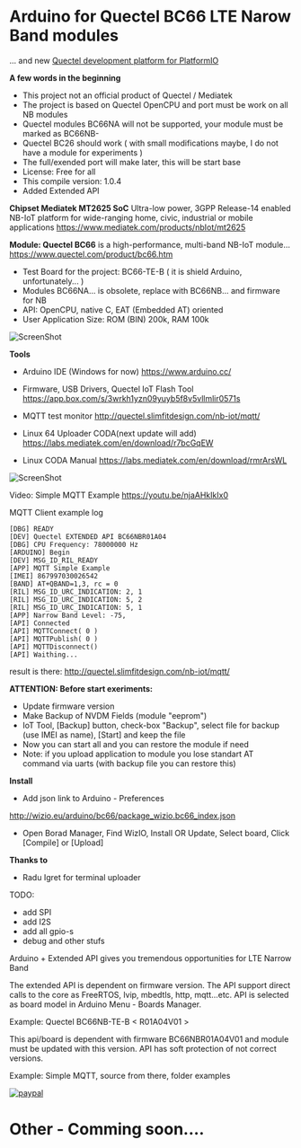 # Arduino for Quectel BC66 LTE Narow Band modules 
 ... and new [Quectel development platform for PlatformIO](https://github.com/Wiz-IO/platform-quectel)

**A few words in the beginning**
* This project not an official product of Quectel / Mediatek
* The project is based on Quectel OpenCPU and port must be work on all NB modules
* Quectel modules BC66NA will not be supported, your module must be marked as BC66NB-
* Quectel BC26 should work ( with small modifications maybe, I do not have a module for experiments )
* The full/exended port will make later, this will be start base
* License: Free for all
* This compile version: 1.0.4
* Added Extended API


**Chipset Mediatek MT2625 SoC**
Ultra-low power, 3GPP Release-14 enabled NB-IoT platform for wide-ranging home, civic, industrial or mobile applications
https://www.mediatek.com/products/nbIot/mt2625


**Module: Quectel BC66**
is a high-performance, multi-band NB-IoT module...
https://www.quectel.com/product/bc66.htm
* Test Board for the project: BC66-TE-B ( it is shield Arduino, unfortunately... )
* Modules BC66NA... is obsolete, replace with BC66NB... and firmware for NB
* API: OpenCPU, native C, EAT (Embedded AT) oriented
* User Application Size: ROM (BIN) 200k, RAM 100k

![ScreenShot](https://raw.githubusercontent.com/Wiz-IO/Arduino_MT2625_BC66/master/board.jpg)

**Tools**
* Arduino IDE (Windows for now)
https://www.arduino.cc/
* Firmware, USB Drivers, Quectel IoT Flash Tool
https://app.box.com/s/3wrkh1yzn09yuyb5f8v5vllmlir0571s
* MQTT test monitor 
http://quectel.slimfitdesign.com/nb-iot/mqtt/

* Linux 64 Uploader CODA(next update will add)
https://labs.mediatek.com/en/download/r7bcGqEW
* Linux CODA Manual
https://labs.mediatek.com/en/download/rmrArsWL


![ScreenShot](https://raw.githubusercontent.com/Wiz-IO/Arduino-Quectel-BC66/master/images/arduino.png)

Video: Simple MQTT Example 
https://youtu.be/njaAHkIkIx0


MQTT Client example log
```
[DBG] READY
[DEV] Quectel EXTENDED API BC66NBR01A04
[DBG] CPU Frequency: 78000000 Hz
[ARDUINO] Begin
[DEV] MSG_ID_RIL_READY
[APP] MQTT Simple Example
[IMEI] 867997030026542
[BAND] AT+QBAND=1,3, rc = 0
[RIL] MSG_ID_URC_INDICATION: 2, 1
[RIL] MSG_ID_URC_INDICATION: 5, 2
[RIL] MSG_ID_URC_INDICATION: 5, 1
[APP] Narrow Band Level: -75,
[API] Connected
[API] MQTTConnect( 0 )
[API] MQTTPublish( 0 )
[API] MQTTDisconnect()
[API] Waithing...
```
result is there: http://quectel.slimfitdesign.com/nb-iot/mqtt/ 

**ATTENTION: Before start exeriments:**
* Update firmware version
* Make Backup of NVDM Fields (module "eeprom")
* IoT Tool, [Backup] button, check-box "Backup", select file for backup (use IMEI as name), [Start] and keep the file
* Now you can start all and you can restore the module if need
* Note: if you upload application to module you lose standart AT command via uarts (with backup file you can restore this)


**Install**

* Add json link to Arduino - Preferences 

http://wizio.eu/arduino/bc66/package_wizio.bc66_index.json

* Open Borad Manager, Find WizIO, Install OR Update, Select board, Click [Compile] or [Upload]


**Thanks to**

* Radu Igret for terminal uploader


TODO:
* add SPI
* add I2S
* add all gpio-s
* debug and other stufs


Arduino + Extended API gives you tremendous opportunities for LTE Narrow Band

The extended API is dependent on firmware version.
The API support direct calls to the core as FreeRTOS, lvip, mbedtls, http, mqtt...etc.
API is selected as board model in Arduino Menu - Boards Manager.

Example: Quectel BC66NB-TE-B < R01A04V01 >

This api/board is dependent with firmware BC66NBR01A04V01 and module must be updated with this version.
API has soft protection of not correct versions.

Example: Simple MQTT, source from there, folder examples





[![paypal](https://www.paypalobjects.com/en_US/i/btn/btn_donateCC_LG.gif)](https://www.paypal.com/cgi-bin/webscr?cmd=_s-xclick&hosted_button_id=ESUP9LCZMZTD6)

# Other - Comming soon....
